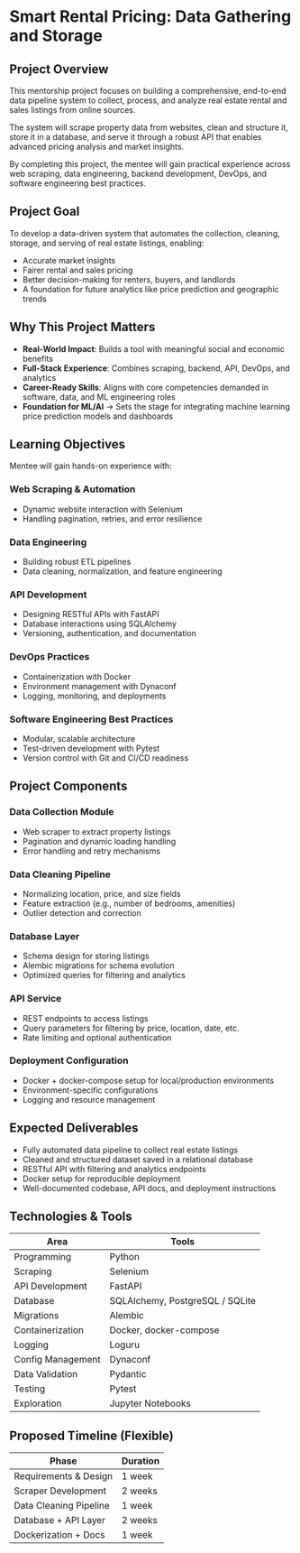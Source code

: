# Smart Rental Pricing: Data Gathering and Storage

## Project Overview

This mentorship project focuses on building a comprehensive, end-to-end data pipeline system to collect, process, and analyze real estate rental and sales listings from online sources.

The system will scrape property data from websites, clean and structure it, store it in a database, and serve it through a robust API that enables advanced pricing analysis and market insights.

By completing this project, the mentee will gain practical experience across web scraping, data engineering, backend development, DevOps, and software engineering best practices.

## Project Goal

To develop a data-driven system that automates the collection, cleaning, storage, and serving of real estate listings, enabling:

- Accurate market insights
- Fairer rental and sales pricing
- Better decision-making for renters, buyers, and landlords
- A foundation for future analytics like price prediction and geographic trends

## Why This Project Matters

- **Real-World Impact**: Builds a tool with meaningful social and economic benefits
- **Full-Stack Experience**: Combines scraping, backend, API, DevOps, and analytics
- **Career-Ready Skills**: Aligns with core competencies demanded in software, data, and ML engineering roles
- **Foundation for ML/AI** → Sets the stage for integrating machine learning price prediction models and dashboards

## Learning Objectives

Mentee will gain hands-on experience with:

### Web Scraping & Automation
- Dynamic website interaction with Selenium
- Handling pagination, retries, and error resilience

### Data Engineering
- Building robust ETL pipelines
- Data cleaning, normalization, and feature engineering

### API Development
- Designing RESTful APIs with FastAPI
- Database interactions using SQLAlchemy
- Versioning, authentication, and documentation

### DevOps Practices
- Containerization with Docker
- Environment management with Dynaconf
- Logging, monitoring, and deployments

### Software Engineering Best Practices
- Modular, scalable architecture
- Test-driven development with Pytest
- Version control with Git and CI/CD readiness

## Project Components

### Data Collection Module
- Web scraper to extract property listings
- Pagination and dynamic loading handling
- Error handling and retry mechanisms

### Data Cleaning Pipeline
- Normalizing location, price, and size fields
- Feature extraction (e.g., number of bedrooms, amenities)
- Outlier detection and correction

### Database Layer
- Schema design for storing listings
- Alembic migrations for schema evolution
- Optimized queries for filtering and analytics

### API Service
- REST endpoints to access listings
- Query parameters for filtering by price, location, date, etc.
- Rate limiting and optional authentication

### Deployment Configuration
- Docker + docker-compose setup for local/production environments
- Environment-specific configurations
- Logging and resource management

## Expected Deliverables

- Fully automated data pipeline to collect real estate listings
- Cleaned and structured dataset saved in a relational database
- RESTful API with filtering and analytics endpoints
- Docker setup for reproducible deployment
- Well-documented codebase, API docs, and deployment instructions

## Technologies & Tools

| Area | Tools |
|------|-------|
| Programming | Python |
| Scraping | Selenium |
| API Development | FastAPI |
| Database | SQLAlchemy, PostgreSQL / SQLite |
| Migrations | Alembic |
| Containerization | Docker, docker-compose |
| Logging | Loguru |
| Config Management | Dynaconf |
| Data Validation | Pydantic |
| Testing | Pytest |
| Exploration | Jupyter Notebooks |

## Proposed Timeline (Flexible)

| Phase | Duration |
|-------|----------|
| Requirements & Design | 1 week |
| Scraper Development | 2 weeks |
| Data Cleaning Pipeline | 1 week |
| Database + API Layer | 2 weeks |
| Dockerization + Docs | 1 week |